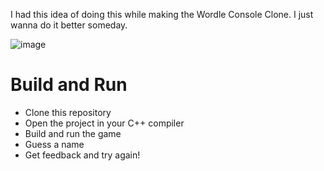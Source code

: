 I had this idea of doing this while making the Wordle Console Clone.
I just wanna do it better someday. 

 ![image](https://github.com/user-attachments/assets/812eab63-2878-4dbb-8edb-c8b128b7905c)
 
 <h1>Build and Run</h1>

- Clone this repository
- Open the project in your C++ compiler
- Build and run the game
- Guess a name
- Get feedback and try again!
